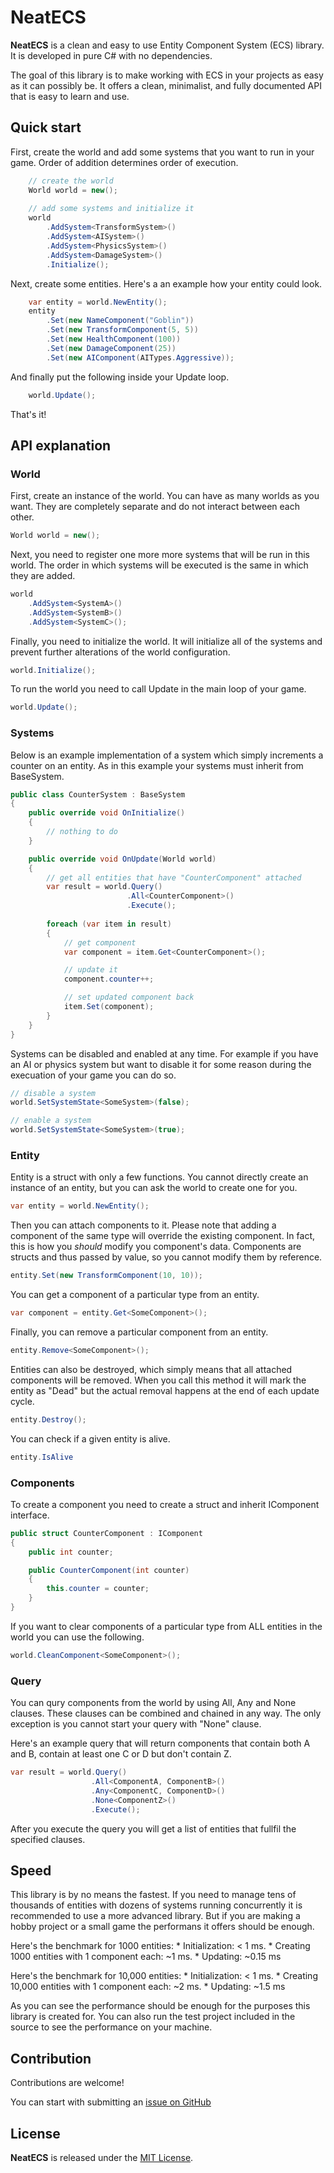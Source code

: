 # NeatECS
**NeatECS** is a clean and easy to use Entity Component System (ECS) library. It is developed in pure C# with no dependencies.

The goal of this library is to make working with ECS in your projects as easy as it can possibly be. It offers a clean, minimalist, and fully documented API that is easy to learn and use.

## Quick start
First, create the world and add some systems that you want to run in your game. Order of addition determines order of execution.

```cs
	// create the world
	World world = new();
	
	// add some systems and initialize it
	world
		.AddSystem<TransformSystem>()
		.AddSystem<AISystem>()
		.AddSystem<PhysicsSystem>()
		.AddSystem<DamageSystem>()
		.Initialize();
```

Next, create some entities. Here's a an example how your entity could look.

```cs
	var entity = world.NewEntity();
	entity
		.Set(new NameComponent("Goblin"))
		.Set(new TransformComponent(5, 5))
		.Set(new HealthComponent(100))
		.Set(new DamageComponent(25))
		.Set(new AIComponent(AITypes.Aggressive));
```

And finally put the following inside your Update loop.

```cs
	world.Update();
```

That's it!

## API explanation

### World
First, create an instance of the world. You can have as many worlds as you want. They are completely separate and do not interact between each other.
```cs 
World world = new();
```

Next, you need to register one more more systems that will be run in this world. The order in which systems will be executed is the same in which they are added.
```cs
world
	.AddSystem<SystemA>()
	.AddSystem<SystemB>()
	.AddSystem<SystemC>();
```

Finally, you need to initialize the world. It will initialize all of the systems and prevent further alterations of the world configuration.
```cs
world.Initialize();
```

To run the world you need to call Update in the main loop of your game.
```cs
world.Update();
```

### Systems
Below is an example implementation of a system which simply increments a counter on an entity. As in this example your systems must inherit from BaseSystem.
```cs
public class CounterSystem : BaseSystem
{
    public override void OnInitialize()
    {
        // nothing to do
    }

    public override void OnUpdate(World world)
    {
		// get all entities that have "CounterComponent" attached
        var result = world.Query()
						  .All<CounterComponent>()
						  .Execute();
		
        foreach (var item in result)
        {
            // get component
            var component = item.Get<CounterComponent>();

            // update it
            component.counter++;

            // set updated component back
            item.Set(component);
        }
    }
}
```

Systems can be disabled and enabled at any time. For example if you have an AI or physics system but want to disable it for some reason during the execuation of your game you can do so.
```cs
// disable a system
world.SetSystemState<SomeSystem>(false);

// enable a system
world.SetSystemState<SomeSystem>(true);
```

### Entity
Entity is a struct with only a few functions. You cannot directly create an instance of an entity, but you can ask the world to create one for you.
```cs
var entity = world.NewEntity();
```

Then you can attach components to it. Please note that adding a component of the same type will override the existing component. In fact, this is how you *should* modify you component's data. Components are structs and thus passed by value, so you cannot modify them by reference.
```cs
entity.Set(new TransformComponent(10, 10));
```

You can get a component of a particular type from an entity.
```cs
var component = entity.Get<SomeComponent>();
```

Finally, you can remove a particular component from an entity.
```cs
entity.Remove<SomeComponent>();
```

Entities can also be destroyed, which simply means that all attached components will be removed. When you call this method it will mark the entity as "Dead" but the actual removal happens at the end of each update cycle.
```cs
entity.Destroy();
```

You can check if a given entity is alive.
```cs
entity.IsAlive
```

### Components
To create a component you need to create a struct and inherit IComponent interface.
```cs
public struct CounterComponent : IComponent
{
    public int counter;

    public CounterComponent(int counter)
    {
        this.counter = counter;
    }
}
```

If you want to clear components of a particular type from ALL entities in the world you can use the following.
```cs
world.CleanComponent<SomeComponent>();
```

### Query
You can qury components from the world by using All, Any and None clauses. These clauses can be combined and chained in any way. The only exception is you cannot start your query with "None" clause.

Here's an example query that will return components that contain both A and B, contain at least one C or D but don't contain Z.
```cs
var result = world.Query()
				  .All<ComponentA, ComponentB>()
				  .Any<ComponentC, ComponentD>()
				  .None<ComponentZ>()
				  .Execute();
```

After you execute the query you will get a list of entities that fullfil the specified clauses.

## Speed
This library is by no means the fastest. If you need to manage tens of thousands of entities with dozens of systems running concurrently it is recommended to use a more advanced library. But if you are making a hobby project or a small game the performans it offers should be enough.

Here's the benchmark for 1000 entities:
	* Initialization: < 1 ms.
	* Creating 1000 entities with 1 component each: ~1 ms.
	* Updating: ~0.15 ms
	
Here's the benchmark for 10,000 entities:
	* Initialization: < 1 ms.
	* Creating 10,000 entities with 1 component each: ~2 ms.
	* Updating: ~1.5 ms
	
As you can see the performance should be enough for the purposes this library is created for. You can also run the test project included in the source to see the performance on your machine.

## Contribution
Contributions are welcome!

You can start with submitting an [issue on GitHub](https://github.com/Lurler/NeatECS/issues)

## License
**NeatECS** is released under the [MIT License](../master/LICENSE).